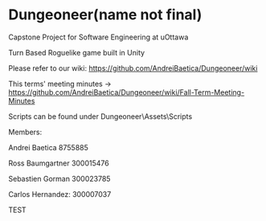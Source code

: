 # Dungeoneer(name not final)

Capstone Project for Software Engineering at uOttawa

Turn Based Roguelike game built in Unity


Please refer to our wiki: https://github.com/AndreiBaetica/Dungeoneer/wiki

This terms' meeting minutes -> https://github.com/AndreiBaetica/Dungeoneer/wiki/Fall-Term-Meeting-Minutes


Scripts can be found under Dungeoneer\Assets\Scripts



Members:

Andrei Baetica 8755885

Ross Baumgartner 300015476

Sebastien Gorman 300023785

Carlos Hernandez: 300007037


TEST
